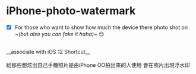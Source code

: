# iPhone-photo-watermark
- [x] For those who want to show how much the device there photo shot on </br>
~_(but also you can fake it haha)_~ :smirk:
</br>
__associate with iOS 12 Shortcut__
</br>
</br>
給那些想炫出自己手機照片是由iPhone OO拍出來的人使用
會在照片出現浮水印
